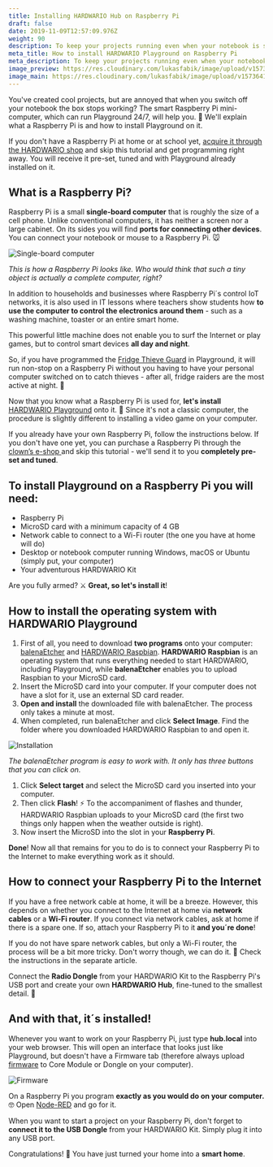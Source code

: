 ```yaml
---
title: Installing HARDWARIO Hub on Raspberry Pi
draft: false
date: 2019-11-09T12:57:09.976Z
weight: 90
description: To keep your projects running even when your notebook is switched off, you need the help of Raspberry Pi. This article will tell you how to install HARDWARIO Playground on it.
meta_title: How to install HARDWARIO Playground on Raspberry Pi
meta_description: To keep your projects running even when your notebook is switched off, you need the help of a Raspberry Pi. This article will tell you how to install HARDWARIO Playground on it.
image_preview: https://res.cloudinary.com/lukasfabik/image/upload/v1573641721/academy/jak-nainstalovat-playground-na-raspberry-pi/pouzivani-bigclown-playground.jpg
image_main: https://res.cloudinary.com/lukasfabik/image/upload/v1573641721/academy/jak-nainstalovat-playground-na-raspberry-pi/pouzivani-bigclown-playground.jpg
---
```


You've created cool projects, but are annoyed that when you switch off your notebook the box stops working? The smart Raspberry Pi mini-computer, which can run Playground 24/7, will help you. 🌃 We'll explain what a Raspberry Pi is and how to install Playground on it.

If you don't have a Raspberry Pi at home or at school yet, [acquire it through the HARDWARIO shop](https://shop.hardwario.com/raspberry-pi-4b-4gb-set/) and skip this tutorial and get programming right away. You will receive it pre-set, tuned and with Playground already installed on it.

## What is a Raspberry Pi?

Raspberry Pi is a small **single-board computer** that is roughly the size of a cell phone. Unlike conventional computers, it has neither a screen nor a large cabinet. On its sides you will find **ports for connecting other devices**. You can connect your notebook or mouse to a Raspberry Pi. 🐭

![Single-board computer](https://res.cloudinary.com/lukasfabik/image/upload/v1573304484/academy/jak-nainstalovat-playground-na-raspberry-pi/image1.jpg)

_This is how a Raspberry Pi looks like. Who would think that such a tiny object is actually a complete computer, right?_

In addition to households and businesses where Raspberry Pi´s control IoT networks, it is also used in IT lessons where teachers show students how **to use the computer to control the electronics around them** \- such as a washing machine, toaster or an entire smart home.

This powerful little machine does not enable you to surf the Internet or play games, but to control smart devices **all day and night**.

So, if you have programmed the [Fridge Thieve Guard](/projects/catch-the-mist/) in Playground, it will run non-stop on a Raspberry Pi without you having to have your personal computer switched on to catch thieves - after all, fridge raiders are the most active at night. 🎂

Now that you know what a Raspberry Pi is used for, **let's install** [HARDWARIO Playground](/academy/what-is-bigclown-playground/) onto it. 💪 Since it's not a classic computer, the procedure is slightly different to installing a video game on your computer.

If you already have your own Raspberry Pi, follow the instructions below. If you don't have one yet, you can purchase a Raspberry Pi through the [clown’s e-shop ](https://shop.hardwario.com/raspberry-pi-4b-4gb-set/)and skip this tutorial - we'll send it to you **completely pre-set and tuned**.

## To install Playground on a Raspberry Pi you will need:

* Raspberry Pi
* MicroSD card with a minimum capacity of 4 GB
* Network cable to connect to a Wi-Fi router (the one you have at home will do)
* Desktop or notebook computer running Windows, macOS or Ubuntu (simply put, your computer)
* Your adventurous HARDWARIO Kit

Are you fully armed? ⚔️ **Great, so let's install it**!

## How to install the operating system with HARDWARIO Playground

1. First of all, you need to download **two programs** onto your computer: [balenaEtcher](https://www.balena.io/etcher/) and [HARDWARIO Raspbian](https://github.com/hardwario-kit/bc-raspbian/releases). **HARDWARIO Raspbian** is an operating system that runs everything needed to start HARDWARIO, including Playground, while **balenaEtcher** enables you to upload Raspbian to your MicroSD card.
2. Insert the MicroSD card into your computer. If your computer does not have a slot for it, use an external SD card reader.
3. **Open and install** the downloaded file with balenaEtcher. The process only takes a minute at most.
4. When completed, run balenaEtcher and click **Select Image**. Find the folder where you downloaded HARDWARIO Raspbian to and open it.

![Installation](https://res.cloudinary.com/lukasfabik/image/upload/v1573304484/academy/jak-nainstalovat-playground-na-raspberry-pi/image3.png)

_The balenaEtcher program is easy to work with. It only has three buttons that you can click on._

1. Click **Select target** and select the MicroSD card you inserted into your computer.
2. Then click **Flash**! ⚡ To the accompaniment of flashes and thunder, HARDWARIO Raspbian uploads to your MicroSD card (the first two things only happen when the weather outside is right).
3. Now insert the MicroSD into the slot in your **Raspberry Pi**.

**Done**! Now all that remains for you to do is to connect your Raspberry Pi to the Internet to make everything work as it should.

## How to connect your Raspberry Pi to the Internet

If you have a free network cable at home, it will be a breeze. However, this depends on whether you connect to the Internet at home via **network cables** or a **Wi-Fi router**. If you connect via network cables, ask at home if there is a spare one. If so, attach your Raspberry Pi to it **and you´re done**!

If you do not have spare network cables, but only a Wi-Fi router, the process will be a bit more tricky. Don't worry though, we can do it. 💪 Check the instructions in the separate article.

Connect the **Radio Dongle** from your HARDWARIO Kit to the Raspberry Pi's USB port and create your own **HARDWARIO Hub**, fine-tuned to the smallest detail. 🤡

## And with that, it´s installed!

Whenever you want to work on your Raspberry Pi, just type **hub.local** into your web browser. This will open an interface that looks just like Playground, but doesn't have a Firmware tab (therefore always upload [firmware](/academy/how-to-flash-firmware/) to Core Module or Dongle on your computer).

![Firmware](https://res.cloudinary.com/lukasfabik/image/upload/v1573304484/academy/jak-nainstalovat-playground-na-raspberry-pi/image2.png)

On a Raspberry Pi you program **exactly as you would do on your computer.** 🤓 Open [Node-RED](/academy/what-is-node-red/) and go for it.

When you want to start a project on your Raspberry Pi, don't forget to **connect it to the USB Dongle** from your HARDWARIO Kit. Simply plug it into any USB port.

Congratulations! 🎉 You have just turned your home into a **smart home**.
